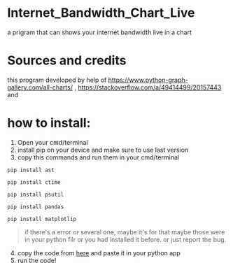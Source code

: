 # Internet_Bandwidth_Chart_Live
a prigram that can shows your internet bandwidth live in a chart
# Sources and credits
this program developed by help of https://www.python-graph-gallery.com/all-charts/ , https://stackoverflow.com/a/49414499/20157443 and
# how to install:
1) Open your cmd/terminal
2) install pip on your device and make sure to use last version
3) copy this commands and run them in your cmd/terminal

`pip install ast`

`pip install ctime`

`pip install psutil`

`pip install pandas`

`pip install matplotlip`

>if there's a error or several one, maybe it's for that maybe those were in your python filr or you had installed it before. or just report the bug.
4) copy the code from [here](https://github.com/amiraligpu/Internet_Bandwidth_Chart_Live/blob/main/Sources/winLin) and paste it in your python app
5) run the code!
